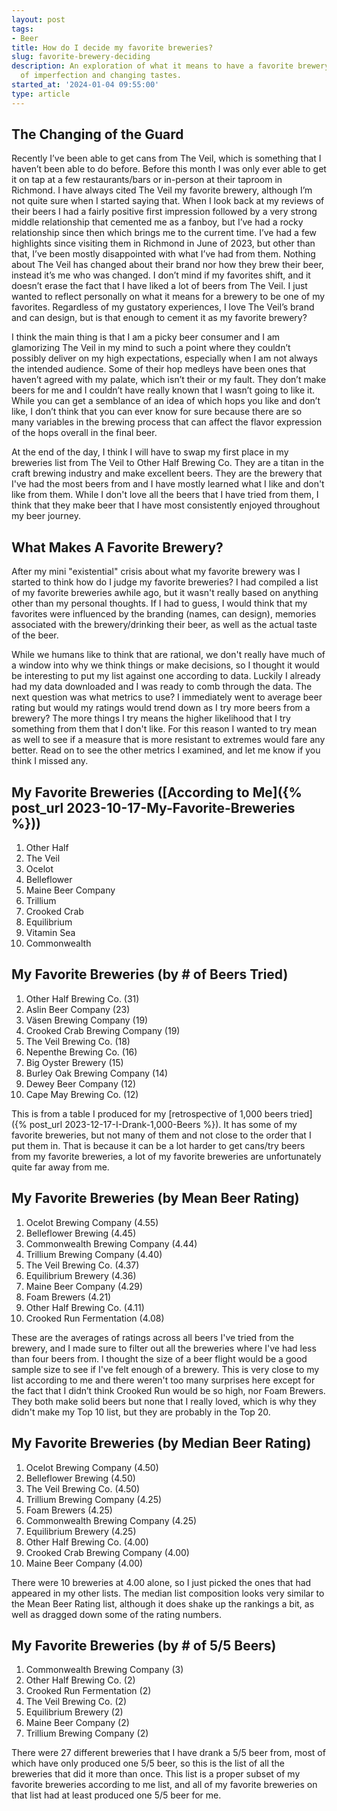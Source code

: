```yaml
---
layout: post
tags:
- Beer
title: How do I decide my favorite breweries?
slug: favorite-brewery-deciding
description: An exploration of what it means to have a favorite brewery in the face
  of imperfection and changing tastes.
started_at: '2024-01-04 09:55:00'
type: article
---
```


## The Changing of the Guard

Recently I’ve been able to get cans from The Veil, which is something that I haven’t been able to do before. Before this month I was only ever able to get it on tap at a few restaurants/bars or in-person at their taproom in Richmond. I have always cited The Veil my favorite brewery, although I’m not quite sure when I started saying that. When I look back at my reviews of their beers I had a fairly positive first impression followed by a very strong middle relationship that cemented me as a fanboy, but I’ve had a rocky relationship since then which brings me to the current time. I’ve had a few highlights since visiting them in Richmond in June of 2023, but other than that, I’ve been mostly disappointed with what I’ve had from them. Nothing about The Veil has changed about their brand nor how they brew their beer, instead it’s me who was changed. I don’t mind if my favorites shift, and it doesn’t erase the fact that I have liked a lot of beers from The Veil. I just wanted to reflect personally on what it means for a brewery to be one of my favorites. Regardless of my gustatory experiences, I love The Veil’s brand and can design, but is that enough to cement it as my favorite brewery? 

I think the main thing is that I am a picky beer consumer and I am glamorizing The Veil in my mind to such a point where they couldn’t possibly deliver on my high expectations, especially when I am not always the intended audience. Some of their hop medleys have been ones that haven’t agreed with my palate, which isn’t their or my fault. They don’t make beers for me and I couldn’t have really known that I wasn’t going to like it. While you can get a semblance of an idea of which hops you like and don’t like, I don’t think that you can ever know for sure because there are so many variables in the brewing process that can affect the flavor expression of the hops overall in the final beer. 

At the end of the day, I think I will have to swap my first place in my breweries list from The Veil to Other Half Brewing Co. They are a titan in the craft brewing industry and make excellent beers. They are the brewery that I've had the most beers from and I have mostly learned what I like and don't like from them. While I don't love all the beers that I have tried from them, I think that they make beer that I have most consistently enjoyed throughout my beer journey.

## What Makes A Favorite Brewery?

After my mini "existential" crisis about what my favorite brewery was I started to think how do I judge my favorite breweries? I had compiled a list of my favorite breweries awhile ago, but it wasn't really based on anything other than my personal thoughts. If I had to guess, I would think that my favorites were influenced by the branding (names, can design), memories associated with the brewery/drinking their beer, as well as the actual taste of the beer.

While we humans like to think that are rational, we don't really have much of a window into why we think things or make decisions, so I thought it would be interesting to put my list against one according to data. Luckily I already had my data downloaded and I was ready to comb through the data. The next question was what metrics to use? I immediately went to average beer rating but would my ratings would trend down as I try more beers from a brewery? The more things I try means the higher likelihood that I try something from them that I don't like. For this reason I wanted to try mean as well to see if a measure that is more resistant to extremes would fare any better. Read on to see the other metrics I examined, and let me know if you think I missed any.

## My Favorite Breweries ([According to Me]({% post_url 2023-10-17-My-Favorite-Breweries %}))

1. Other Half
2. The Veil
3. Ocelot
4. Belleflower
5. Maine Beer Company
6. Trillium
7. Crooked Crab
8. Equilibrium
9. Vitamin Sea
10. Commonwealth

## My Favorite Breweries (by # of Beers Tried)

1. Other Half Brewing Co. (31)
2. Aslin Beer Company (23)
3. Väsen Brewing Company (19)
3. Crooked Crab Brewing Company	(19)
5. The Veil Brewing Co.	(18)
6. Nepenthe Brewing Co.	(16)
7. Big Oyster Brewery (15)
8. Burley Oak Brewing Company (14)
9. Dewey Beer Company (12)
9. Cape May Brewing Co.	(12)

This is from a table I produced for my [retrospective of 1,000 beers tried]({% post_url 2023-12-17-I-Drank-1,000-Beers %}). It has some of my favorite breweries, but not many of them and not close to the order that I put them in. That is because it can be a lot harder to get cans/try beers from my favorite breweries, a lot of my favorite breweries are unfortunately quite far away from me.

## My Favorite Breweries (by Mean Beer Rating)

1. Ocelot Brewing Company (4.55)
2. Belleflower Brewing (4.45)
3. Commonwealth Brewing Company (4.44)
4. Trillium Brewing Company (4.40)
5. The Veil Brewing Co. (4.37)
6. Equilibrium Brewery (4.36)
7. Maine Beer Company (4.29)
8. Foam Brewers (4.21)
9. Other Half Brewing Co. (4.11)
10. Crooked Run Fermentation (4.08)

These are the averages of ratings across all beers I've tried from the brewery, and I made sure to filter out all the breweries where I've had less than four beers from. I thought the size of a beer flight would be a good sample size to see if I've felt enough of a brewery. This is very close to my list according to me and there weren't too many surprises here except for the fact that I didn’t think Crooked Run would be so high, nor Foam Brewers. They both make solid beers but none that I really loved, which is why they didn't make my Top 10 list, but they are probably in the Top 20.

## My Favorite Breweries (by Median Beer Rating)

1. Ocelot Brewing Company (4.50)
2. Belleflower Brewing (4.50)
3. The Veil Brewing Co. (4.50)
4. Trillium Brewing Company (4.25)
5. Foam Brewers (4.25)
6. Commonwealth Brewing Company (4.25)
7. Equilibrium Brewery (4.25)
8. Other Half Brewing Co. (4.00)
9. Crooked Crab Brewing Company (4.00)
10. Maine Beer Company (4.00)

There were 10 breweries at 4.00 alone, so I just picked the ones that had appeared in my other lists. The median list composition looks very similar to the Mean Beer Rating list, although it does shake up the rankings a bit, as well as dragged down some of the rating numbers.

## My Favorite Breweries (by # of 5/5 Beers)

1. Commonwealth Brewing Company (3)
2. Other Half Brewing Co. (2)  
3. Crooked Run Fermentation (2) 
4. The Veil Brewing Co. (2) 
5. Equilibrium Brewery (2) 
6. Maine Beer Company (2) 
7. Trillium Brewing Company (2) 

There were 27 different breweries that I have drank a 5/5 beer from, most of which have only produced one 5/5 beer, so this is the list of all the breweries that did it more than once. This list is a proper subset of my favorite breweries according to me list, and all of my favorite breweries on that list had at least produced one 5/5 beer for me.